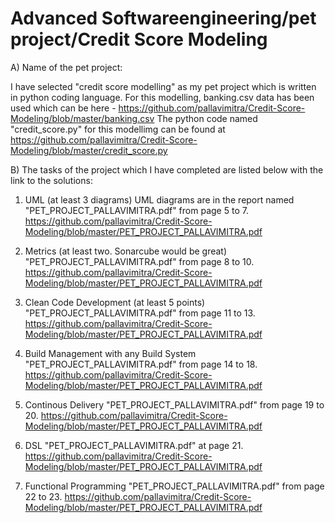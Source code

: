 # Advanced Softwareengineering/pet project/Credit Score Modeling

A) Name of the pet project:

I have selected "credit score modelling" as my pet project which is written in python coding language. For this modelling, banking.csv data has been used which can be here - https://github.com/pallavimitra/Credit-Score-Modeling/blob/master/banking.csv
The python code named "credit_score.py" for this modellimg can be found at https://github.com/pallavimitra/Credit-Score-Modeling/blob/master/credit_score.py

B) The tasks of the project which I have completed are listed below with the link to the solutions:

1. UML (at least 3 diagrams)
UML diagrams are in the report named "PET_PROJECT_PALLAVIMITRA.pdf" from page 5 to 7.
https://github.com/pallavimitra/Credit-Score-Modeling/blob/master/PET_PROJECT_PALLAVIMITRA.pdf

2. Metrics (at least two. Sonarcube would be great)
"PET_PROJECT_PALLAVIMITRA.pdf" from page 8 to 10.
https://github.com/pallavimitra/Credit-Score-Modeling/blob/master/PET_PROJECT_PALLAVIMITRA.pdf

3. Clean Code Development (at least 5 points)
"PET_PROJECT_PALLAVIMITRA.pdf" from page 11 to 13.
https://github.com/pallavimitra/Credit-Score-Modeling/blob/master/PET_PROJECT_PALLAVIMITRA.pdf

4. Build Management with any Build System
"PET_PROJECT_PALLAVIMITRA.pdf" from page 14 to 18.
https://github.com/pallavimitra/Credit-Score-Modeling/blob/master/PET_PROJECT_PALLAVIMITRA.pdf

5. Continous Delivery
"PET_PROJECT_PALLAVIMITRA.pdf" from page 19 to 20.
https://github.com/pallavimitra/Credit-Score-Modeling/blob/master/PET_PROJECT_PALLAVIMITRA.pdf

6. DSL
"PET_PROJECT_PALLAVIMITRA.pdf" at page 21.
https://github.com/pallavimitra/Credit-Score-Modeling/blob/master/PET_PROJECT_PALLAVIMITRA.pdf

7. Functional Programming
"PET_PROJECT_PALLAVIMITRA.pdf" from page 22 to 23.
https://github.com/pallavimitra/Credit-Score-Modeling/blob/master/PET_PROJECT_PALLAVIMITRA.pdf
